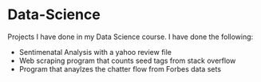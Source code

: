 # Data-Science
Projects I have done in my Data Science course.
I have done the following:
- Sentimenatal Analysis with a yahoo review file
- Web scraping program that counts seed tags from stack overflow
- Program that anaylzes the chatter flow from Forbes data sets 
